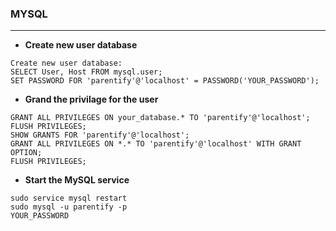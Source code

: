 ### MYSQL
---

- **Create new user database**
```db
Create new user database:
SELECT User, Host FROM mysql.user;
SET PASSWORD FOR 'parentify'@'localhost' = PASSWORD('YOUR_PASSWORD');
```
- **Grand the privilage for the user**
```
GRANT ALL PRIVILEGES ON your_database.* TO 'parentify'@'localhost';
FLUSH PRIVILEGES;
SHOW GRANTS FOR 'parentify'@'localhost';
GRANT ALL PRIVILEGES ON *.* TO 'parentify'@'localhost' WITH GRANT OPTION;
FLUSH PRIVILEGES;
```
- **Start the MySQL service**
```
sudo service mysql restart
sudo mysql -u parentify -p 
YOUR_PASSWORD
```
